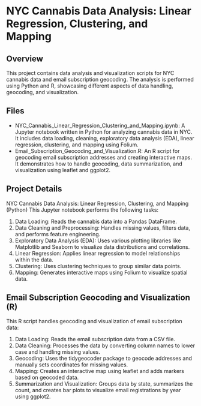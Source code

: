 # NYC Cannabis Data Analysis: Linear Regression, Clustering, and Mapping
## Overview
This project contains data analysis and visualization scripts for NYC cannabis data and email subscription geocoding. The analysis is performed using Python and R, showcasing different aspects of data handling, geocoding, and visualization.

## Files
* NYC_Cannabis_Linear_Regression_Clustering_and_Mapping.ipynb: A Jupyter notebook written in Python for analyzing cannabis data in NYC. It includes data loading, cleaning, exploratory data analysis (EDA), linear regression, clustering, and mapping using Folium.
* Email_Subscription_Geocoding_and_Visualization.R: An R script for geocoding email subscription addresses and creating interactive maps. It demonstrates how to handle geocoding, data summarization, and visualization using leaflet and ggplot2.
## Project Details
NYC Cannabis Data Analysis: Linear Regression, Clustering, and Mapping (Python)
This Jupyter notebook performs the following tasks:

1. Data Loading: Reads the cannabis data into a Pandas DataFrame.
2. Data Cleaning and Preprocessing: Handles missing values, filters data, and performs feature engineering.
3. Exploratory Data Analysis (EDA): Uses various plotting libraries like Matplotlib and Seaborn to visualize data distributions and correlations.
4. Linear Regression: Applies linear regression to model relationships within the data.
5. Clustering: Uses clustering techniques to group similar data points.
6. Mapping: Generates interactive maps using Folium to visualize spatial data.
   
## Email Subscription Geocoding and Visualization (R)
This R script handles geocoding and visualization of email subscription data:

1. Data Loading: Reads the email subscription data from a CSV file.
2. Data Cleaning: Processes the data by converting column names to lower case and handling missing values.
3. Geocoding: Uses the tidygeocoder package to geocode addresses and manually sets coordinates for missing values.
4. Mapping: Creates an interactive map using leaflet and adds markers based on geocoded data.
5. Summarization and Visualization: Groups data by state, summarizes the count, and creates bar plots to visualize email registrations by year using ggplot2.
